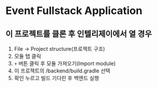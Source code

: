 # Event Fullstack Application

## 이 프로젝트를 클론 후 인텔리제이에서 열 경우
1. File -> Project structure(프로젝트 구조)
2. 모듈 탭 클릭
3. `+` 버튼 클릭 후 모듈 가져오기(Import module)
4. 이 프로젝트의 /backend/build.gradle 선택
5. 확인 누르고 빌드 기다린 후 백엔드 실행